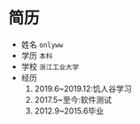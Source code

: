 # 简历
- 姓名 `onlyww`
- 学历 `本科`
- 学校 `浙江工业大学`
- 经历 
    1. 2019.6~2019.12:饥人谷学习
    2. 2017.5~至今:软件测试
    3. 2012.9~2015.6毕业